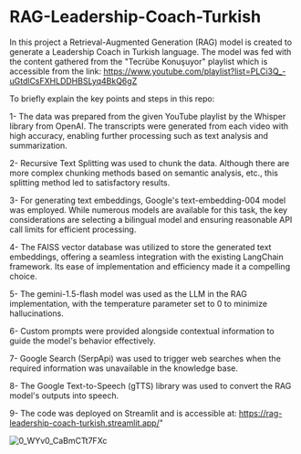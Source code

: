# RAG-Leadership-Coach-Turkish
In this project a Retrieval-Augmented Generation (RAG) model is created to generate a Leadership Coach in Turkish language.
The model was fed with the content gathered from the "Tecrübe Konuşuyor" playlist which is accessible from the link: https://www.youtube.com/playlist?list=PLCi3Q_-uGtdlCsFXHLDDHBSLyq4BkQ6gZ

To briefly explain the key points and steps in this repo:

  1- The data was prepared from the given YouTube playlist by the Whisper library from OpenAI. The transcripts were generated from each video
with high accuracy, enabling further processing such as text analysis and summarization.

  2- Recursive Text Splitting was used to chunk the data. Although there are more complex chunking methods based on semantic analysis, etc., 
this splitting method led to satisfactory results.

  3- For generating text embeddings, Google's text-embedding-004 model was employed. While numerous models are available for this task, the 
key considerations are selecting a bilingual model and ensuring reasonable API call limits for efficient processing.

  4- The FAISS vector database was utilized to store the generated text embeddings, offering a seamless integration with the existing LangChain
framework. Its ease of implementation and efficiency made it a compelling choice.

  5- The gemini-1.5-flash model was used as the LLM in the RAG implementation, with the temperature parameter set to 0 to minimize hallucinations.

  6- Custom prompts were provided alongside contextual information to guide the model's behavior effectively.

  7- Google Search (SerpApi) was used to trigger web searches when the required information was unavailable in the knowledge base.

  8- The Google Text-to-Speech (gTTS) library was used to convert the RAG model's outputs into speech.

  9- The code was deployed on Streamlit and is accessible at: https://rag-leadership-coach-turkish.streamlit.app/"

![0_WYv0_CaBmCTt7FXc](https://github.com/user-attachments/assets/08967cbd-c608-4578-97e5-abeeb348c88a)
